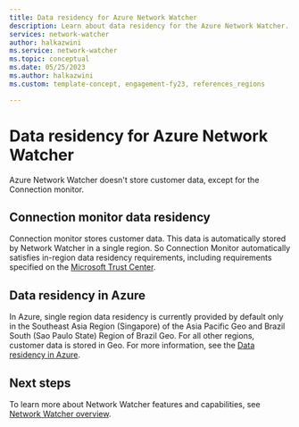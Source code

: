 ```yaml
---
title: Data residency for Azure Network Watcher
description: Learn about data residency for the Azure Network Watcher.
services: network-watcher
author: halkazwini
ms.service: network-watcher
ms.topic: conceptual
ms.date: 05/25/2023
ms.author: halkazwini
ms.custom: template-concept, engagement-fy23, references_regions

---
```


# Data residency for Azure Network Watcher

Azure Network Watcher doesn't store customer data, except for the Connection monitor.

## Connection monitor data residency

Connection monitor stores customer data. This data is automatically stored by Network Watcher in a single region. So Connection Monitor automatically satisfies in-region data residency requirements, including requirements specified on the [Microsoft Trust Center](https://www.microsoft.com/trust-center).

## Data residency in Azure

In Azure, single region data residency is currently provided by default only in the Southeast Asia Region (Singapore) of the Asia Pacific Geo and Brazil South (Sao Paulo State) Region of Brazil Geo. For all other regions, customer data is stored in Geo. For more information, see the [Data residency in Azure](https://azure.microsoft.com/explore/global-infrastructure/data-residency).

## Next steps

To learn more about Network Watcher features and capabilities, see [Network Watcher overview](./network-watcher-monitoring-overview.md).
